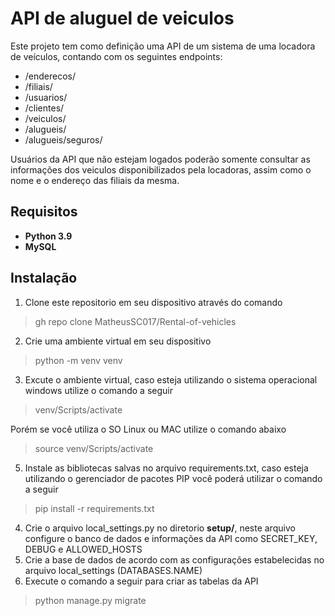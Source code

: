 # API de aluguel de veiculos

Este projeto tem como definição uma API de um sistema de uma locadora de veículos, contando com os seguintes endpoints:

- /enderecos/
- /filiais/
- /usuarios/
- /clientes/
- /veiculos/
- /alugueis/
- /alugueis/seguros/

Usuários da API que não estejam logados poderão somente consultar as informações dos veiculos disponibilizados pela locadoras, assim como o nome e o endereço das filiais da mesma.

## Requisitos
* **Python 3.9**
* **MySQL**

## Instalação
1. Clone este repositorio em seu dispositivo através do comando
> gh repo clone MatheusSC017/Rental-of-vehicles
2. Crie uma ambiente virtual em seu dispositivo
> python -m venv venv
3. Excute o ambiente virtual, caso esteja utilizando o sistema operacional windows utilize o comando a seguir
> venv/Scripts/activate

Porém se você utiliza o SO Linux ou MAC utilize o comando abaixo
> source venv/Scripts/activate
5. Instale as bibliotecas salvas no arquivo requirements.txt, caso esteja utilizando o gerenciador de pacotes PIP você poderá utilizar o comando a seguir
> pip install -r requirements.txt
4. Crie o arquivo local_settings.py no diretorio **setup/**, neste arquivo configure o banco de dados e informações da API como SECRET_KEY, DEBUG e ALLOWED_HOSTS
5. Crie a base de dados de acordo com as configurações estabelecidas no arquivo local_settings (DATABASES.NAME)
6. Execute o comando a seguir para criar as tabelas da API
> python manage.py migrate

